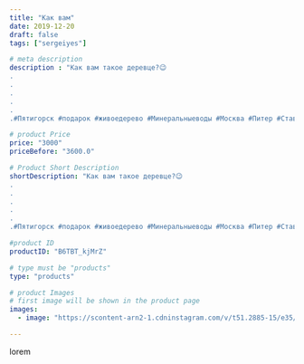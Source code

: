 ```yaml
---
title: "Как вам"
date: 2019-12-20
draft: false
tags: ["sergeiyes"]

# meta description
description : "Как вам такое деревце?😉
.
.
.
.
.
.#Пятигорск #подарок #живоедерево #Минеральныеводы #Москва #Питер #Ставрополь #Сочи #Севастополь #Анапа #Краснодар #Екатеринбу"

# product Price
price: "3000"
priceBefore: "3600.0"

# Product Short Description
shortDescription: "Как вам такое деревце?😉
.
.
.
.
.
.#Пятигорск #подарок #живоедерево #Минеральныеводы #Москва #Питер #Ставрополь #Сочи #Севастополь #Анапа #Краснодар #Екатеринбург #Челябинск #Ессентуки #Железноводск #Кисловодск #Ростовнадону #gruppazahvata\" #sergeystar"

#product ID
productID: "B6TBT_kjMrZ"

# type must be "products"
type: "products"

# product Images
# first image will be shown in the product page
images:
  - image: "https://scontent-arn2-1.cdninstagram.com/v/t51.2885-15/e35/70270130_909050989491774_9169705876051352031_n.jpg?se=7&tp=1&_nc_ht=scontent-arn2-1.cdninstagram.com&_nc_cat=106&_nc_ohc=q9YbmngrJ5cAX8URUmj&ccb=7-4&oh=3a3a0e051b780b4d9a6a1979cba63462&oe=6085C0A0&_nc_sid=86f79a&ig_cache_key=MjIwMzExMDQxNDY4OTgxNTI1Nw%3D%3D.2-ccb7-4"

---
```

lorem
